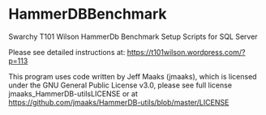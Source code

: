 # HammerDBBenchmark
Swarchy T101 Wilson HammerDb Benchmark Setup Scripts for SQL Server

Please see detailed instructions at: https://t101wilson.wordpress.com/?p=113

This program uses code written by Jeff Maaks (jmaaks), which is licensed under the GNU General Public License v3.0, please see full license jmaaks_HammerDB-utilsLICENSE or at https://github.com/jmaaks/HammerDB-utils/blob/master/LICENSE 





